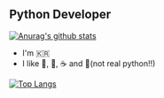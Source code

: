 ## Python Developer

[![Anurag's github stats](https://github-readme-stats.vercel.app/api?username=hard-coders&count_private=true&show_icons=true&theme=nord)](https://github.com/anuraghazra/github-readme-stats)

- I'm 🇰🇷
- I like 🍺, 🚬, ☕️ and 🐍(not real python!!)

[![Top Langs](https://github-readme-stats.vercel.app/api/top-langs/?username=hard-coders&theme=nord&layout=compact)](https://github.com/anuraghazra/github-readme-stats)

